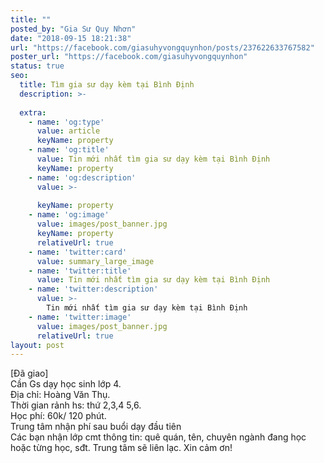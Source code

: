 ```yaml
---
title: ""
posted_by: "Gia Sư Quy Nhơn"
date: "2018-09-15 18:21:38"
url: "https://facebook.com/giasuhyvongquynhon/posts/237622633767582"
poster_url: "https://facebook.com/giasuhyvongquynhon"
status: true
seo:
  title: Tìm gia sư dạy kèm tại Bình Định
  description: >-
    
  extra:
    - name: 'og:type'
      value: article
      keyName: property
    - name: 'og:title'
      value: Tin mới nhất tìm gia sư dạy kèm tại Bình Định
      keyName: property
    - name: 'og:description'
      value: >-
        
      keyName: property
    - name: 'og:image'
      value: images/post_banner.jpg
      keyName: property
      relativeUrl: true
    - name: 'twitter:card'
      value: summary_large_image
    - name: 'twitter:title'
      value: Tin mới nhất tìm gia sư dạy kèm tại Bình Định
    - name: 'twitter:description'
      value: >-
        Tin mới nhất tìm gia sư dạy kèm tại Bình Định
    - name: 'twitter:image'
      value: images/post_banner.jpg
      relativeUrl: true
layout: post
---
```

[Đã giao]<br>Cần Gs dạy học sinh lớp 4.<br>Địa chỉ: Hoàng Văn Thụ.<br>Thời gian rảnh hs: thứ 2,3,4 5,6.<br>Học phí: 60k/ 120 phút.<br>Trung tâm nhận phí sau buổi dạy đầu tiên<br>Các bạn nhận lớp cmt thông tin: quê quán, tên, chuyên ngành đang học hoặc từng học, sđt. Trung tâm sẽ liên lạc. Xin cảm ơn!
